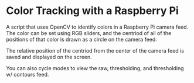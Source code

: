 # Color Tracking with a Raspberry Pi
A script that uses OpenCV to identify colors in a Raspberry Pi camera feed. The color can be set using RGB sliders, and the centriod of all of the positions of that color is drawn as a circle on the camera feed.

The relative position of the centriod from the center of the camera feed is saved and displayed on the screen.

You can also cycle modes to view the raw, thresholding, and thresholding w/ contours feed.
